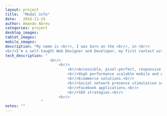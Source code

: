 ```yaml
---
layout: project 
title:  "Modal info"
date:   2016-11-24
author: Amando Abreu
categories: project
desktop_images:
tablet_images:
mobile_images:
description: "My name is <br/>, I was born on the <br/>, in <br/>
<br/>I'm a self-taught Web Designer and Developer, my first contact with programming was with hardware in C and Assembly for my robotics projects, and later moved onto Web and Mobile App Development.<br/>I started doing freelance work in 2010 and since then I've worked in-house for Rightcolors, Worklovers, Niobo, and Portugal Telecom.<br/>I currently work at <br/> and live in Düsseldorf, Germany."
tech_description: "
                    <br/>
                        <br/>
                            <br/>Accessible, pixel-perfect, responsive designs that simply work no matter the screen size.<br/>
                            <br/>High performance scalable mobile and web Applications.<br/>
                            <br/>Ecommerce solutions.<br/>
                            <br/>Social network presence stimulation solutions.<br/>
                            <br/>Facebook applications.<br/>
                            <br/>SEO strategies.<br/>
                        <br/>
                "
notes: ""
---
```


